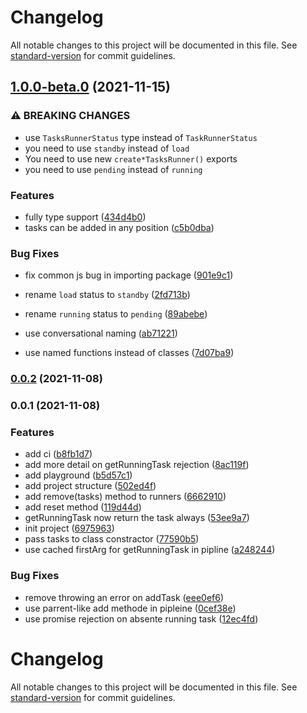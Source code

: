 # Changelog

All notable changes to this project will be documented in this file. See [standard-version](https://github.com/conventional-changelog/standard-version) for commit guidelines.

## [1.0.0-beta.0](https://github.com/ms-fadaei/async-tasks-runner/compare/v0.0.2...v1.0.0-beta.0) (2021-11-15)


### ⚠ BREAKING CHANGES

* use `TasksRunnerStatus` type instead of `TaskRunnerStatus`
* you need to use `standby` instead of `load`
* You need to use new `create*TasksRunner()` exports
* you need to use `pending` instead of `running`

### Features

* fully type support ([434d4b0](https://github.com/ms-fadaei/async-tasks-runner/commit/434d4b05b3addab86d58197277a374b458606e83))
* tasks can be added in any position ([c5b0dba](https://github.com/ms-fadaei/async-tasks-runner/commit/c5b0dba0bc859a766d4763b7648fbf5d3ccf5013))


### Bug Fixes

* fix common js bug in importing package ([901e9c1](https://github.com/ms-fadaei/async-tasks-runner/commit/901e9c12a0c599ced91225f72303a821b60d32fa))


* rename `load` status to `standby` ([2fd713b](https://github.com/ms-fadaei/async-tasks-runner/commit/2fd713b119cd1d9018f923f82ee9295a1f86e3ae))
* rename `running` status to `pending` ([89abebe](https://github.com/ms-fadaei/async-tasks-runner/commit/89abebe544cb74e1499f65152fe8554283119637))
* use conversational naming ([ab71221](https://github.com/ms-fadaei/async-tasks-runner/commit/ab7122176daf04a03eddc2392f1bbc1273673ef6))
* use named functions instead of classes ([7d07ba9](https://github.com/ms-fadaei/async-tasks-runner/commit/7d07ba912807791d9d13144692f5ff52ea963d37))

### [0.0.2](https://github.com/ms-fadaei/async-tasks-runner/compare/v0.0.1...v0.0.2) (2021-11-08)

### 0.0.1 (2021-11-08)


### Features

* add ci ([b8fb1d7](https://github.com/ms-fadaei/async-tasks-runner/commit/b8fb1d7617b7565ecf411d86e9838f34ac4945a8))
* add more detail on getRunningTask rejection ([8ac119f](https://github.com/ms-fadaei/async-tasks-runner/commit/8ac119f1d201decd4390bf17ebdd09870e0933bf))
* add playground ([b5d57c1](https://github.com/ms-fadaei/async-tasks-runner/commit/b5d57c1b058d5b1de8a9405cde0e857b438a5991))
* add project structure ([502ed4f](https://github.com/ms-fadaei/async-tasks-runner/commit/502ed4f1384624f167168460ec3dedc8f0a8e941))
* add remove(tasks) method to runners ([6662910](https://github.com/ms-fadaei/async-tasks-runner/commit/666291019c38c676d7345e2b8af8331542090884))
* add reset method ([119d44d](https://github.com/ms-fadaei/async-tasks-runner/commit/119d44d1ffa88a9853df13c9359bfbb5a5ef6836))
* getRunningTask now return the task always ([53ee9a7](https://github.com/ms-fadaei/async-tasks-runner/commit/53ee9a7c0a4c5b9698762be0ad2e12e17de357c9))
* init project ([6975963](https://github.com/ms-fadaei/async-tasks-runner/commit/69759634614ca7d0370c84e3105bf0a1b40999f8))
* pass tasks to class constractor ([77590b5](https://github.com/ms-fadaei/async-tasks-runner/commit/77590b5d7e2d262e9fa4809de036183e892eeb34))
* use cached firstArg for getRunningTask in pipline ([a248244](https://github.com/ms-fadaei/async-tasks-runner/commit/a24824491e788359803e7c2a0abef62a72d1e01f))


### Bug Fixes

* remove throwing an error on addTask ([eee0ef6](https://github.com/ms-fadaei/async-tasks-runner/commit/eee0ef625514fe38d60de6db9020bf3fe1c6f3e6))
* use parrent-like add methode in pipleine ([0cef38e](https://github.com/ms-fadaei/async-tasks-runner/commit/0cef38e85dc4e62a7fc30292de1c36303ff963b8))
* use promise rejection on absente running task ([12ec4fd](https://github.com/ms-fadaei/async-tasks-runner/commit/12ec4fd369b4857a378ba464b90a1641285a4874))

# Changelog

All notable changes to this project will be documented in this file. See [standard-version](https://github.com/conventional-changelog/standard-version) for commit guidelines.
